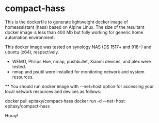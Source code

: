 # compact-hass

This is the dockerfile to generate lightweight docker image of homeassistant (hass) based on Alpine Linux.
The size of the resultant docker image is less than 400 Mb but fully working for generic home automation environment.

This docker image was tested on synology NAS (DS 1517+ and 918+) and ubuntu (x64), respectively.

* WEMO, Philips Hue, nmap, pushbullet, Xiaomi devices, and plex were tested. 
* nmap and psutil were installed for monitoring network and system resources.

** You should run docker image with --net=host option for accessing your local network resources and devices as follows:

docker pull epitaxy/compact-hass
docker run -d --net=host epitaxy/compact-hass

Huray!
